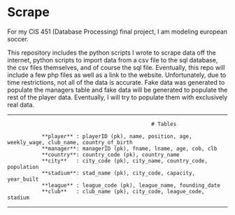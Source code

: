 # Scrape

For my CIS 451 (Database Processing) final project, I am modeling european soccer. 

This repository includes the python scripts I wrote to scrape data off the internet, python scripts to import data from a csv file to the sql database, the csv files themselves, and of course the sql file.  Eventually, this repo will include a few php files as well as a link to the website. Unfortunately, due to time restrictions, not all of the data is accurate. Fake data was generated to populate the managers table and fake data will be generated to populate the rest of the player data. Eventually, I will try to populate them with exclusively real data.


------------------------------------------------------------------------------------------------------------------------------

                                                  # Tables
                                                  
               **player** : playerID (pk), name, position, age, weekly_wage, club_name, country_of_birth
               **manager**: managerID (pk), fname, lname, age, cob, clb
               **country**: country_code (pk), country_name
               **city**   : city_code (pk), city_name, country_code, population
               **stadium**: stad_name (pk), city_code, capacity, year_built
               **league** : league_code (pk), league_name, founding_date
               **club**   : club_name (pk), city_code, league_code, stadium
               
               
------------------------------------------------------------------------------------------------------------------------------
